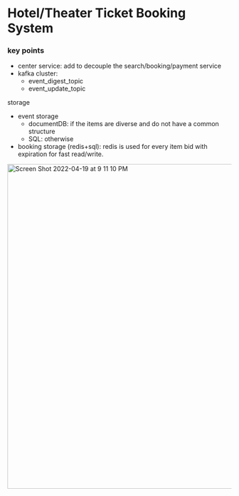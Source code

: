 #  Hotel/Theater Ticket Booking System

### key points

- center service: add to decouple the search/booking/payment service
- kafka cluster:
    - event_digest_topic   
    - event_update_topic

storage
- event storage 
    - documentDB: if the items are diverse and do not have a common structure
    - SQL: otherwise
- booking storage (redis+sql): redis is used for every item bid with expiration for fast read/write.

<img width="729" alt="Screen Shot 2022-04-19 at 9 11 10 PM" src="https://user-images.githubusercontent.com/11614469/164127031-2b58a807-6dfd-4c19-bca4-67a26dbc1ea7.png">
